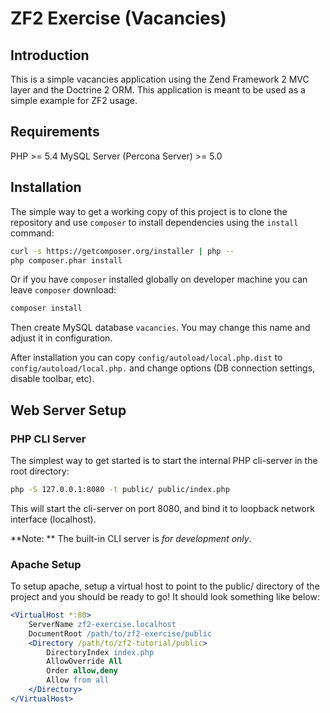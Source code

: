 ZF2 Exercise (Vacancies)
========================

Introduction
------------

This is a simple vacancies application using the Zend Framework 2 MVC layer and the Doctrine 2 ORM.
This application is meant to be used as a simple example for ZF2 usage.

Requirements
------------

PHP >= 5.4
MySQL Server (Percona Server) >= 5.0

Installation
------------

The simple way to get a working copy of this project is to clone the repository
and use `composer` to install dependencies using the `install` command:

```bash
curl -s https://getcomposer.org/installer | php --
php composer.phar install
```

Or if you have `composer` installed globally on developer machine you can leave
`composer` download:

```bash
composer install
```

Then create MySQL database `vacancies`. You may change this name and adjust it in configuration.

After installation you can copy `config/autoload/local.php.dist` to `config/autoload/local.php.`
and change options (DB connection settings, disable toolbar, etc).

Web Server Setup
----------------

### PHP CLI Server

The simplest way to get started is to start the internal PHP cli-server in the root directory:

```bash
php -S 127.0.0.1:8080 -t public/ public/index.php
```

This will start the cli-server on port 8080, and bind it to loopback network interface (localhost).

**Note: ** The built-in CLI server is *for development only*.

### Apache Setup

To setup apache, setup a virtual host to point to the public/ directory of the
project and you should be ready to go! It should look something like below:

```apache
<VirtualHost *:80>
    ServerName zf2-exercise.localhost
    DocumentRoot /path/to/zf2-exercise/public
    <Directory /path/to/zf2-tutorial/public>
        DirectoryIndex index.php
        AllowOverride All
        Order allow,deny
        Allow from all
    </Directory>
</VirtualHost>
```
